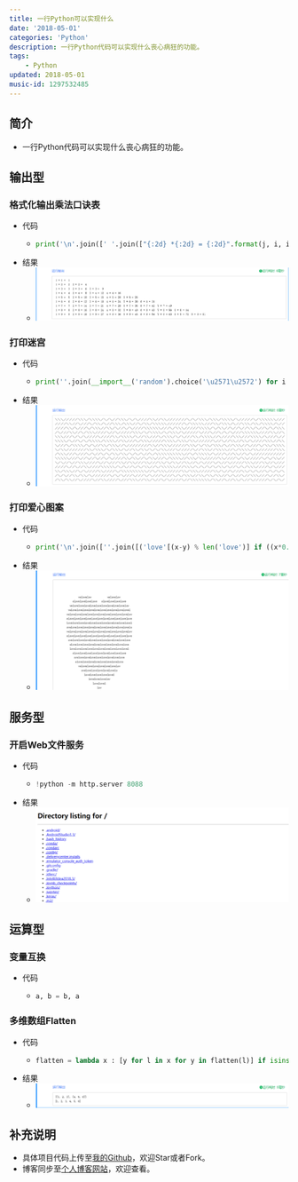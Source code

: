 ```yaml
---
title: 一行Python可以实现什么
date: '2018-05-01'
categories: 'Python'
description: 一行Python代码可以实现什么丧心病狂的功能。
tags: 
    - Python
updated: 2018-05-01
music-id: 1297532485
---
```

## 简介
- 一行Python代码可以实现什么丧心病狂的功能。


## 输出型

### 格式化输出乘法口诀表
- 代码
  - ```python
    print('\n'.join([' '.join(["{:2d} *{:2d} = {:2d}".format(j, i, i*j) for j in range(1, i+1)]) for i in range(1, 10)]))
    ```
- 结果
  - ![](/asset/2018-05-01/mul.png)

### 打印迷宫
- 代码
  - ```python
    print(''.join(__import__('random').choice('\u2571\u2572') for i in range(50*24)))
    ```
- 结果
  - ![](/asset/2018-05-01/maze.png)

### 打印爱心图案
- 代码
  - ```python
    print('\n'.join([''.join([('love'[(x-y) % len('love')] if ((x*0.05)**2+(y*0.1)**2-1)**3-(x*0.05)**2*(y*0.1)**3 <=0 else ' ')for x in range(-30, 30)]) for y in range(15, -15, -1)]))
    ```
- 结果
  - ![](/asset/2018-05-01/love.png)


## 服务型

### 开启Web文件服务
- 代码
  - ```python
    !python -m http.server 8088 
    ```
- 结果
  - ![](/asset/2018-05-01/web.png)


## 运算型

### 变量互换
- 代码
  - ```python
    a, b = b, a
    ```

### 多维数组Flatten
- 代码
  - ```python
    flatten = lambda x : [y for l in x for y in flatten(l)] if isinstance(x, list) else [x]
    ```
- 结果
  - ![](/asset/2018-05-01/flatten.png)


## 补充说明
- 具体项目代码上传至[我的Github](https://github.com/luanshiyinyang/PythonScripts/tree/OneLineCode)，欢迎Star或者Fork。
- 博客同步至[个人博客网站](https://luanshiyinyang.github.io)，欢迎查看。